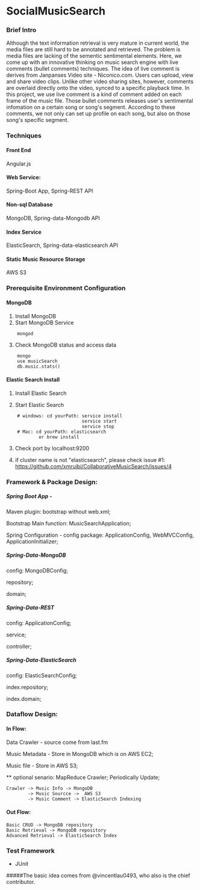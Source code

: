 
# SocialMusicSearch

### Brief Intro
Although the text information retrieval is very mature in current world, the media files are still hard to be annotated and retrieved. The problem is media files are lacking of the sementic sentimental elements. Here, we come up with an innovative thinking on music search engine with live comments (bullet comments) techniques. The idea of live comment is derives from Janpanses Video site - Niconico.com. Users can upload, view and share video clips. Unlike other video sharing sites, however, comments are overlaid directly onto the video, synced to a specific playback time. In this project, we use live comment is a kind of comment added on each frame of the music file. Those bullet comments releases user's sentimental infomation on a certain song or song's segment. According to these comments, we not only can set up profile on each song, but also on those song's specific segment. 

### Techniques
#### Front End
Angular.js

#### Web Service:
Spring-Boot App,
Spring-REST API

#### Non-sql Database 
MongoDB,
Spring-data-Mongodb API

#### Index Service
ElasticSearch,
Spring-data-elasticsearch API

#### Static Music Resource Storage
AWS S3


### Prerequisite Environment Configuration
#### MongoDB  
1. Install MongoDB
2. Start MongoDB Service
```
	mongod
```
3. Check MongoDB status and access data 
```
	mongo
	use musicSearch
	db.music.stats()
```

#### Elastic Search Install

1. Install Elastic Search

2. Start Elastic Search 
```
	# windows: cd yourPath: service install
							service start
							service stop
	# Mac: cd yourPath: elasticsearch
			or brew install
```
3. Check port by localhost:9200

4. if cluster name is not "elasticsearch", please check issue #1:
	https://github.com/xmruibi/CollaborativeMusicSearch/issues/4


### Framework & Package Design:

##### Spring Boot App - 
Maven plugin: bootstrap without web.xml;

Bootstrap Main function: MusicSearchApplication;

Spring Configuration - config package: ApplicationConfig, WebMVCConfig, ApplicationInitializer;

##### Spring-Data-MongoDB 
config: MongoDBConfig;

repository;

domain;

##### Spring-Data-REST
config: ApplicationConfig;

service;

controller;

##### Spring-Data-ElasticSearch 
config: ElasticSearchConfig;

index.repository;

index.domain;


### Dataflow Design:
#### In Flow: 
 Data Crawler - source come from last.fm

 Music Metadata - Store in MongoDB which is on AWS EC2;

 Music file - Store in AWS S3;

** optional senario: MapReduce Crawler; Periodically Update;

    Crawler -> Music Info -> MongoDB 
            -> Music Sourcce ->  AWS S3 
            -> Music Comment -> ElasticSearch Indexing 

#### Out Flow:

    Basic CRUD -> MongoDB repository
    Basic Retrieval -> MongoDB repository
    Advanced Retrieval -> ElasticSearch Index  
    



### Test Framework

- JUnit






#####The basic idea comes from @vincentlau0493, who also is the chief contributor. 
